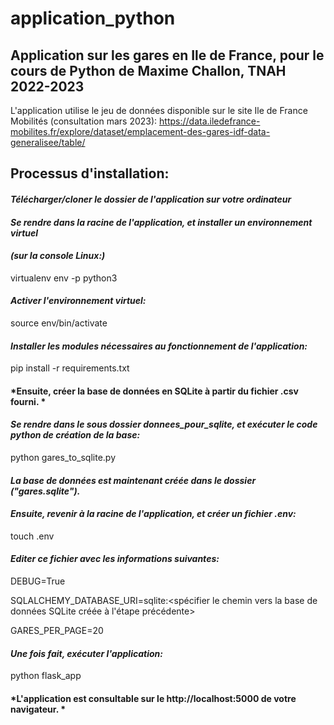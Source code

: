 # application_python
## Application sur les gares en Ile de France, pour le cours de Python de Maxime Challon, TNAH 2022-2023

L'application utilise le jeu de données disponible sur le site Ile de France Mobilités (consultation mars 2023):
https://data.iledefrance-mobilites.fr/explore/dataset/emplacement-des-gares-idf-data-generalisee/table/


## Processus d'installation: 
#### *Télécharger/cloner le dossier de l'application sur votre ordinateur*

#### *Se rendre dans la racine de l'application, et installer un environnement virtuel*
#### *(sur la console Linux:)* 

virtualenv env -p python3


#### *Activer l'environnement virtuel:*

source env/bin/activate

#### *Installer les modules nécessaires au fonctionnement de l'application:* 

pip install -r requirements.txt

#### *Ensuite, créer la base de données en SQLite à partir du fichier .csv fourni. *
#### *Se rendre dans le sous dossier donnees_pour_sqlite, et exécuter le code python de création de la base:*

python gares_to_sqlite.py

#### *La base de données est maintenant créée dans le dossier ("gares.sqlite").* 
#### *Ensuite, revenir à la racine de l'application, et créer un fichier .env:*

touch .env

#### *Editer ce fichier avec les informations suivantes:*

DEBUG=True

SQLALCHEMY_DATABASE_URI=sqlite:<spécifier le chemin vers la base de données SQLite créée à l'étape précédente>

GARES_PER_PAGE=20

#### *Une fois fait, exécuter l'application:*

python flask_app

#### *L'application est consultable sur le http://localhost:5000 de votre navigateur. *



